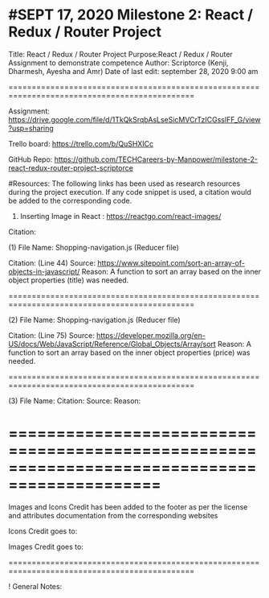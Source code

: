 # #SEPT 17, 2020 Milestone 2: React / Redux / Router Project

Title: React / Redux / Router Project
Purpose:React / Redux / Router Assignment to demonstrate competence
Author: Scriptorce (Kenji, Dharmesh, Ayesha and Amr)
Date of last edit: september 28, 2020 9:00 am

==============================================================================================

Assignment: https://drive.google.com/file/d/1TkQkSrqbAsLseSicMVCrTzICGsslFF_G/view?usp=sharing

Trello board: https://trello.com/b/QuSHXICc

GitHub Repo: https://github.com/TECHCareers-by-Manpower/milestone-2-react-redux-router-project-scriptorce

#Resources: The following links has been used as research resources during the project execution. If any code snippet is used, a citation would be added to the corresponding code.

1. Inserting Image in React : https://reactgo.com/react-images/

Citation:

(1) File Name: Shopping-navigation.js (Reducer file)

Citation: (Line 44)
Source: https://www.sitepoint.com/sort-an-array-of-objects-in-javascript/
Reason: A function to sort an array based on the inner object properties (title) was needed.

==============================================================================================

(2) File Name: Shopping-navigation.js (Reducer file) 

Citation: (Line 75)
Source: https://developer.mozilla.org/en-US/docs/Web/JavaScript/Reference/Global_Objects/Array/sort
Reason: A function to sort an array based on the inner object properties (price) was needed.

==============================================================================================

(3) File Name:
Citation:
Source:
Reason:

# ==============================================================================================

Images and Icons Credit has been added to the footer as per the license and attributes documentation from the corresponding websites

Icons Credit goes to:

Images Credit goes to:

==============================================================================================

! General Notes:
